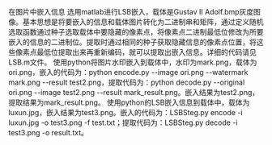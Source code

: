 在图片中嵌入信息
选用matlab进行LSB嵌入，载体是Gustav II Adolf.bmp灰度图像。基本思想是将要嵌入的信息和载体图片转化为二进制串和矩阵，通过定义随机选取函数通过种子选取载体中要隐藏的像素点，将像素点二进制最低位修改为所要嵌入的信息的二进制位。提取时通过相同的种子获取隐藏信息的像素点位置，将这些像素点最低位提取出来再重新编码，就可以提取出嵌入信息。详细的代码请见LSB.m文件。
使用python将图片水印嵌入到载体中，水印为mark.png，载体为ori.png，嵌入的代码为：python encode.py --image ori.png --watermark mark.png --result test2.png，提取代码为：python decode.py --original ori.png --image test2.png --result mark_result.png。嵌入结果为test2.png，提取结果为mark_result.png。
使用python的LSB嵌入信息到载体中，载体为luxun.jpg，嵌入结果为test3.png。嵌入的代码为：LSBSteg.py encode -i luxun.jpg -o test3.png -f test.txt；提取代码为：LSBSteg.py decode -i test3.png -o result.txt。
